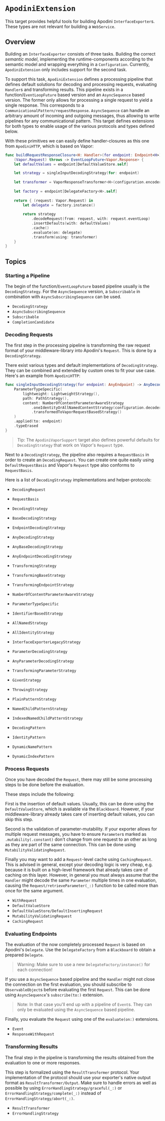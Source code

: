 # ``ApodiniExtension``

This target provides helpful tools for building Apodini `InterfaceExporter`s. These types are not relevant for building a `WebService`.

<!--
                  
This source file is part of the Apodini open source project

SPDX-FileCopyrightText: 2019-2021 Paul Schmiedmayer and the Apodini project authors (see CONTRIBUTORS.md) <paul.schmiedmayer@tum.de>

SPDX-License-Identifier: MIT
             
-->

## Overview

Building an `InterfaceExporter` consists of three tasks. Building the correct _semantic model_, implementing the runtime-components according to the semantic model and wrapping everything in a `Configuration`. Currently, `ApodiniExtension` only includes support for the second task.

To support this task, `ApodiniExtension` defines a processing pipeline that defines default solutions for decoding and processing requests, evaluating `Handler`s and transforming results. This pipeline exists in a function/`EventLoopFuture` based version and an `AsyncSequence` based version. The former only allows for processing a single request to yield a single response. This corresponds to a `CommunicationalPattern/requestResponse`. `AsyncSequence` can handle an arbitrary amount of incoming and outgoing messages, thus allowing to write pipelines for any communicational pattern. This target defines extensions for both types to enable usage of the various protocols and types defined below.

With these primitives we can easily define handler-closures as this one from `ApodiniHTTP`, which is based on Vapor:

```swift
func buildRequestResponseClosure<H: Handler>(for endpoint: Endpoint<H>) ->
    (Vapor.Request) throws -> EventLoopFuture<Vapor.Response> {
    let defaultValues = endpoint[DefaultValueStore.self]

    let strategy = singleInputDecodingStrategy(for: endpoint)
    
    let transformer = VaporResponseTransformer<H>(configuration.encoder)
        
    let factory = endpoint[DelegateFactory<H>.self]
    
    return { (request: Vapor.Request) in
        let delegate = factory.instance()
        
        return strategy
            .decodeRequest(from: request, with: request.eventLoop)
            .insertDefaults(with: defaultValues)
            .cache()
            .evaluate(on: delegate)
            .transform(using: transformer)
    }
}
```


## Topics

### Starting a Pipeline

The begin of the function/`EventLoopFuture` based pipeline usually is the ``DecodingStrategy``. For the `AsyncSequence` version, a ``Subscribable`` in combination with ``AsyncSubscribingSequence`` can be used.

- ``DecodingStrategy``
- ``AsyncSubscribingSequence``
- ``Subscribable``
- ``CompletionCandidate``


### Decoding Requests

The first step in the processing pipeline is transforming the raw request format of your middleware-library into Apodini's `Request`. This is done by a ``DecodingStrategy``.

There exist various types and default implementations of ``DecodingStrategy``. They can be combined and extended by custom ones to fit your use case. Here's an example from `ApodiniHTTP`:

```swift
func singleInputDecodingStrategy(for endpoint: AnyEndpoint) -> AnyDecodingStrategy<Vapor.Request> {
    ParameterTypeSpecific(
        lightweight: LightweightStrategy(),
        path: PathStrategy(),
        content: NumberOfContentParameterAwareStrategy
            .oneIdentityOrAllNamedContentStrategy(configuration.decoder, for: endpoint)
            .transformedToVaporRequestBasedStrategy()
    )
    .applied(to: endpoint)
    .typeErased
}
```
> Tip: The `ApodiniVaporSupport` target also defines powerful defaults for ``DecodingStrategy`` that work on Vapor's `Request` type.

Next to a ``DecodingStrategy``, the pipeline also requires a ``RequestBasis`` in order to create an ``DecodingRequest``. You can create one quite easily using ``DefaultRequestBasis`` and Vapor's `Request` type also conforms to ``RequestBasis``.

Here is a list of ``DecodingStrategy`` implementations and helper-protocols:

- ``DecodingRequest``


- ``RequestBasis``


- ``DecodingStrategy``
- ``BaseDecodingStrategy``
- ``EndpointDecodingStrategy``

- ``AnyDecodingStrategy``
- ``AnyBaseDecodingStrategy``
- ``AnyEndpointDecodingStrategy``

- ``TransformingStrategy``
- ``TransformingBaseStrategy``
- ``TransformingEndpointStrategy``

- ``NumberOfContentParameterAwareStrategy``
- ``ParameterTypeSpecific``
- ``IdentifierBasedStrategy``
- ``AllNamedStrategy``
- ``AllIdentityStrategy``
- ``InterfaceExporterLegacyStrategy``


- ``ParameterDecodingStrategy``
- ``AnyParameterDecodingStrategy``
- ``TransformingParameterStrategy``

- ``GivenStrategy``
- ``ThrowingStrategy``
- ``PlainPatternStrategy``
- ``NamedChildPatternStrategy``
- ``IndexedNamedChildPatternStrategy``


- ``DecodingPattern``

- ``IdentityPattern``
- ``DynamicNamePattern``
- ``DynamicIndexPattern``


### Process Requests

Once you have decoded the `Request`, there may still be some processing steps to be done before the evaluation.

These steps include the following:

First is the insertion of default values. Usually, this can be done using the ``DefaultValueStore``, which is available via the `Blackboard`. However, if your middleware-library already takes care of inserting default values, you can skip this step.

Second is the validation of parameter-mutability. If your exporter allows for multiple request messages, you have to ensure `Parameter`s marked as `.mutability(.constant)` don't change from one request to an other as long as they are part of the same connection. This can be done using ``MutabilityValidatingRequest``.

Finally you may want to add a `Request`-level cache using ``CachingRequest``. This is advised in general, except your decoding logic is very cheap, e.g. because it is built on a high-level framework that already takes care of caching on this layer. However, in general you must always assume that the `Handler` might decode the same `Parameter` multiple times in one evaluation, causing the `Request/retrieveParameter(_:)` function to be called more than once for the same argument. 

- ``WithRequest``
- ``DefaultValueStore``
- ``DefaultValueStore/DefaultInsertingRequest``
- ``MutabilityValidatingRequest``
- ``CachingRequest``

### Evaluating Endpoints

The evaluation of the now completely processed `Request` is based on Apodini's `Delegate`. Use the `DelegateFactory` from a `Blackboard` to obtain a prepared `Delegate`.

> Warning: Make sure to use a new `DelegateFactory/instance()` for each connection!

If you use a `AsyncSequence` based pipeline and the `Handler` might not close the connection on the first evaluation, you should subscribe to `ObservableObject`s before evaluating the first `Request`. This can be done using `AsyncSequence`'s `subscribe(to:)` extension.

> Note: In that case you'll end up with a pipeline of ``Event``s. They can only be evaluated using the `AsyncSequence` based pipeline.

Finally, you evaluate the `Request` using one of the `evaluate(on:)` extensions. 

- ``Event``
- ``ResponseWithRequest``

### Transforming Results

The final step in the pipeline is transforming the results obtained from the evaluation to one or more responses.

This step is formalized using the ``ResultTransformer`` protocol. Your implementation of the protocol should use your exporter's native output format as ``ResultTransformer/Output``. Make sure to handle errors as well as possible by using ``ErrorHandlingStrategy/graceful(_:)`` or ``ErrorHandlingStrategy/complete(_:)`` instead of ``ErrorHandlingStrategy/abort(_:)``.

- ``ResultTransformer``
- ``ErrorHandlingStrategy``

